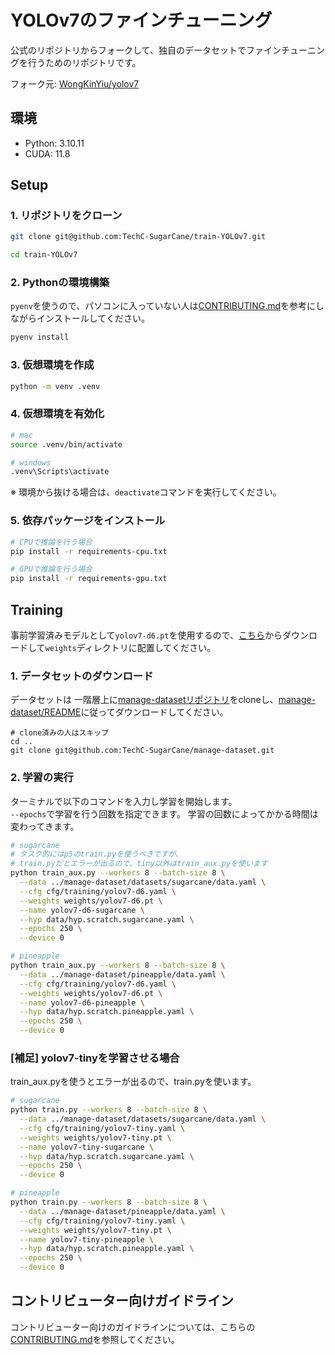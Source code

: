 # YOLOv7のファインチューニング

公式のリポジトリからフォークして、独自のデータセットでファインチューニングを行うためのリポジトリです。

フォーク元: [WongKinYiu/yolov7](https://github.com/WongKinYiu/yolov7)

## 環境

- Python: 3.10.11
- CUDA: 11.8

## Setup

### 1. リポジトリをクローン

```sh
git clone git@github.com:TechC-SugarCane/train-YOLOv7.git

cd train-YOLOv7
```

### 2. Pythonの環境構築

`pyenv`を使うので、パソコンに入っていない人は[CONTRIBUTING.md](https://github.com/TechC-SugarCane/.github/blob/main/CONTRIBUTING.md#pyenv-pyenv-win-%E3%81%AE%E3%82%A4%E3%83%B3%E3%82%B9%E3%83%88%E3%83%BC%E3%83%AB)を参考にしながらインストールしてください。

```bash
pyenv install
```

### 3. 仮想環境を作成

```bash
python -m venv .venv
```

### 4. 仮想環境を有効化

```bash
# mac
source .venv/bin/activate

# windows
.venv\Scripts\activate
```

※ 環境から抜ける場合は、`deactivate`コマンドを実行してください。

### 5. 依存パッケージをインストール

```bash
# CPUで推論を行う場合
pip install -r requirements-cpu.txt

# GPUで推論を行う場合
pip install -r requirements-gpu.txt
```

## Training

事前学習済みモデルとして`yolov7-d6.pt`を使用するので、[こちら](https://github.com/WongKinYiu/yolov7/releases/download/v0.1/yolov7-d6.pt)からダウンロードして`weights`ディレクトリに配置してください。

### 1. データセットのダウンロード

データセットは 一階層上に[manage-datasetリポジトリ](https://github.com/TechC-SugarCane/manage-dataset)をcloneし、[manage-dataset/README](https://github.com/TechC-SugarCane/manage-dataset/blob/main/README.md)に従ってダウンロードしてください。

```shell
# clone済みの人はスキップ
cd ..
git clone git@github.com:TechC-SugarCane/manage-dataset.git
```

### 2. 学習の実行

ターミナルで以下のコマンドを入力し学習を開始します。<br>
`--epochs`で学習を行う回数を指定できます。
学習の回数によってかかる時間は変わってきます。

```sh
# sugarcane
# タスク的にはp5のtrain.pyを使うべきですが、
# train.pyだとエラーが出るので、tiny以外はtrain_aux.pyを使います
python train_aux.py --workers 8 --batch-size 8 \
  --data ../manage-dataset/datasets/sugarcane/data.yaml \
  --cfg cfg/training/yolov7-d6.yaml \
  --weights weights/yolov7-d6.pt \
  --name yolov7-d6-sugarcane \
  --hyp data/hyp.scratch.sugarcane.yaml \
  --epochs 250 \
  --device 0

# pineapple
python train_aux.py --workers 8 --batch-size 8 \
  --data ../manage-dataset/pineapple/data.yaml \
  --cfg cfg/training/yolov7-d6.yaml \
  --weights weights/yolov7-d6.pt \
  --name yolov7-d6-pineapple \
  --hyp data/hyp.scratch.pineapple.yaml \
  --epochs 250 \
  --device 0
```

### [補足] yolov7-tinyを学習させる場合

train_aux.pyを使うとエラーが出るので、train.pyを使います。

```sh
# sugarcane
python train.py --workers 8 --batch-size 8 \
  --data ../manage-dataset/datasets/sugarcane/data.yaml \
  --cfg cfg/training/yolov7-tiny.yaml \
  --weights weights/yolov7-tiny.pt \
  --name yolov7-tiny-sugarcane \
  --hyp data/hyp.scratch.sugarcane.yaml \
  --epochs 250 \
  --device 0

# pineapple
python train.py --workers 8 --batch-size 8 \
  --data ../manage-dataset/pineapple/data.yaml \
  --cfg cfg/training/yolov7-tiny.yaml \
  --weights weights/yolov7-tiny.pt \
  --name yolov7-tiny-pineapple \
  --hyp data/hyp.scratch.pineapple.yaml \
  --epochs 250 \
  --device 0
```

## コントリビューター向けガイドライン

コントリビューター向けのガイドラインについては、こちらの[CONTRIBUTING.md](https://github.com/TechC-SugarCane/.github/blob/main/CONTRIBUTING.md)を参照してください。
